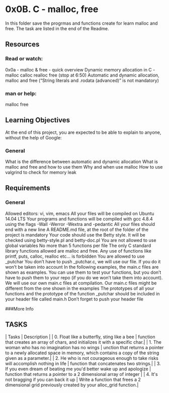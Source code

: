 # 0x0B. C - malloc, free

In this folder save the progrmas and functions create for learn malloc and free. The task are listed in the end of the Readme.

## Resources

### Read or watch:

0x0a - malloc & free - quick overview
Dynamic memory allocation in C - malloc calloc realloc free (stop at 6:50)
Automatic and dynamic allocation, malloc and free (“String literals and .rodata (advanced)” is not mandatory)

### man or help:

malloc
free

## Learning Objectives

At the end of this project, you are expected to be able to explain to anyone, without the help of Google:

### General

What is the difference between automatic and dynamic allocation
What is malloc and free and how to use them
Why and when use malloc
How to use valgrind to check for memory leak

## Requirements

### General

Allowed editors: vi, vim, emacs
All your files will be compiled on Ubuntu 14.04 LTS
Your programs and functions will be compiled with gcc 4.8.4 using the flags -Wall -Werror -Wextra and -pedantic
All your files should end with a new line
A README.md file, at the root of the folder of the project is mandatory
Your code should use the Betty style. It will be checked using betty-style.pl and betty-doc.pl
You are not allowed to use global variables
No more than 5 functions per file
The only C standard library functions allowed are malloc and free. Any use of functions like printf, puts, calloc, realloc etc… is forbidden
You are allowed to use _putchar
You don’t have to push _putchar.c, we will use our file. If you do it won’t be taken into account
In the following examples, the main.c files are shown as examples. You can use them to test your functions, but you don’t have to push them to your repo (if you do we won’t take them into account). We will use our own main.c files at compilation. Our main.c files might be different from the one shown in the examples
The prototypes of all your functions and the prototype of the function _putchar should be included in your header file called main.h
Don’t forget to push your header file

###More Info

## TASKS

| Tasks | Description |
| 0. Float like a butterfly, sting like a bee | function that creates an array of chars, and initializes it with a specific char.|
| 1. The woman who has no imagination has no wings | unction that returns a pointer to a newly allocated space in memory, which contains a copy of the string given as a parameter.|
| 2. He who is not courageous enough to take risks will accomplish nothing in life | function that concatenates two strings.|
| 3. If you even dream of beating me you'd better wake up and apologize | function that returns a pointer to a 2 dimensional array of integer |
| 4. It's not bragging if you can back it up | Write a function that frees a 2 dimensional grid previously created by your alloc_grid function.|
